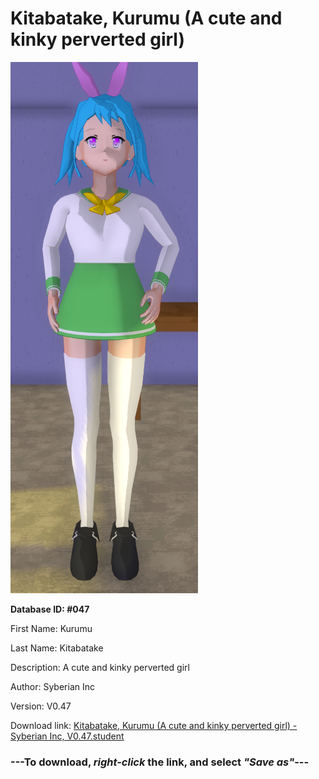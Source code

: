 # Kitabatake, Kurumu (A cute and kinky perverted girl)

<img src="https://raw.githubusercontent.com/Arbiter1223/Daigaku-Gurashi-Custom-Students/master/Students/Files/Kitabatake%2C%20Kurumu%20(A%20cute%20and%20kinky%20perverted%20girl).png" title="Kitabatake, Kurumu (A cute and kinky perverted girl) - Syberian Inc, V0.47">

**Database ID: #047**

First Name: Kurumu

Last Name: Kitabatake

Description: A cute and kinky perverted girl

Author: Syberian Inc

Version: V0.47

Download link: <a href="https://raw.githubusercontent.com/Arbiter1223/Daigaku-Gurashi-Custom-Students/master/Students/Files/Kitabatake%2C%20Kurumu%20(A%20cute%20and%20kinky%20perverted%20girl)%20-%20Syberian%20Inc%2C%20V0.47.student">Kitabatake, Kurumu (A cute and kinky perverted girl) - Syberian Inc, V0.47.student</a>

### ---**To download, _right-click_ the link, and select _"Save as"_**---
